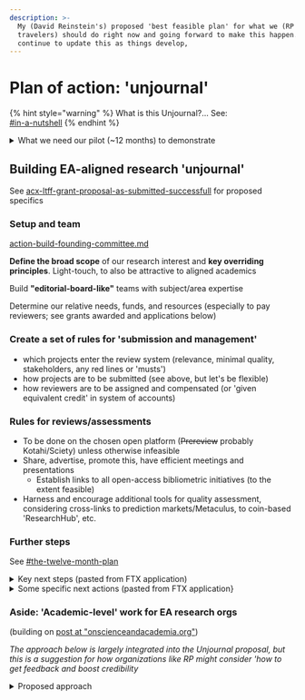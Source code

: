 ```yaml
---
description: >-
  My (David Reinstein's) proposed 'best feasible plan' for what we (RP & fellow
  travelers) should do right now and going forward to make this happen. I'll
  continue to update this as things develop,
---
```


# Plan of action: 'unjournal'

{% hint style="warning" %}
What is this Unjournal?... See:\
[#in-a-nutshell](../#in-a-nutshell "mention")
{% endhint %}

<details>

<summary>What we need our pilot (~12 months) to demonstrate</summary>

1. We actually **'do something'**
2. We can provide **credible reviews and ratings** that have value as measures of research quality comparable to (or better than) traditional journal systems
3. We identify important work that **informs global priorities**
4. We boost work in innovative and transparent/replicable formats (especially **dynamic documents**)
5. **Authors engage** with our process and find it useful
6. (As a push) Universities, grantmakers, and other arbiters assign value to Unjournal ratings \\

</details>

## Building EA-aligned research 'unjournal'

See [acx-ltff-grant-proposal-as-submitted-successfull](../grants-and-proposals/acx-ltff-grant-proposal-as-submitted-successfull/ "mention") for proposed specifics

### Setup and team

[action-build-founding-committee.md](../action-and-progress/action-build-founding-committee.md "mention")

**Define the broad scope** of our research interest and **key overriding principles**. Light-touch, to also be attractive to aligned academics

Build **"editorial-board-like"** teams with subject/area expertise

Determine our relative needs, funds, and resources (especially to pay reviewers; see grants awarded and applications below)



### Create a set of rules for 'submission and management'

* which projects enter the review system (relevance, minimal quality, stakeholders, any red lines or 'musts')
* how projects are to be submitted (see above, but let's be flexible)
* how reviewers are to be assigned and compensated (or 'given equivalent credit' in system of accounts)

### Rules for reviews/assessments

* To be done on the chosen open platform (~~Prereview~~ probably Kotahi/Sciety) unless otherwise infeasible
* Share, advertise, promote this, have efficient meetings and presentations
  * Establish links to all open-access bibliometric initiatives (to the extent feasible)
* Harness and encourage additional tools for quality assessment, considering cross-links to prediction markets/Metaculus, to coin-based 'ResearchHub', etc.

### Further steps

See [#the-twelve-month-plan](../grants-and-proposals/acx-ltff-grant-proposal-as-submitted-successfull/#the-twelve-month-plan "mention")

<details>

<summary>Key next steps (pasted from FTX application)</summary>

The key elements of the plan:

Build a ‘founding committee’ of 5-8 experienced and enthusiastic EA-aligned/adjacent researchers at EA orgs, research academics, and practitioners (e.g., draw from speakers at recent EA Global meetings).

1. Host a meeting (and shared collaboration space/document), to come to a consensus/set of practical principles
2. Post and present our consensus (coming out of this meeting) on key fora. After a brief ‘followup period’ (\~1 week), consider adjusting the above consensus plan in light of the feedback, and repost (and move forward).
3. Set up the basic platforms for posting and administering reviews and evaluations and offering curated links and categorizations of papers and projects. ~~Note: I am strongly leaning towards https://prereview.org/ as the main platform, which has indicated willingness to give us a flexible ‘experimental space~~’ Update: Kotahi/Sciety seems a more flexible solution
4. Reach out to researchers in relevant areas and organizations and ask them to 'submit' their work for 'feedback and potential positive evaluations and recognition', and for a chance at a prize. The Unjournal will _not be an exclusive outlet._ Researchers are free to also submit the same work to 'traditional journals' at any point. Their work must be publicly hosted, with a DOI. Ideally the 'whole project' is maintained and updated, with all materials, in a single location.

</details>

<details>

<summary>Some specific next actions (pasted from FTX application}</summary>

1. Post and present our consensus (coming out of this meeting) on key fora. After a brief ‘followup period’ (\~1 week), consider adjusting the above consensus plan in light of the feedback, and repost (and move forward).
2. Set up the basic platforms for posting and administering reviews and evaluations and offering curated links and categorizations of papers and projects. Note: I am strongly leaning towards https://prereview.org/ as the main platform, which has indicated willingness to give us a flexible ‘experimental space’
3. Reach out to researchers in relevant areas and organizations and ask them to 'submit' their work for 'feedback and potential positive evaluations and recognition', and for a chance at a prize. The Unjournal will _not be an exclusive outlet._ Researchers are free to also submit the same work to 'traditional journals' at any point. Their work must be publicly hosted, with a DOI. Ideally the 'whole project' is maintained and updated, with all materials, in a single location.

</details>

### Aside: 'Academic-level' work for EA research orgs

(building on [post at "onscienceandacademia.org"](https://onscienceandacademia.org/t/moving-science-beyond-closed-binary-static-journals-a-proposed-alternative-how-the-effective-altruist-and-nontraditional-nonprofit-sector-can-help-make-this-happen/1490))

_The approach below is largely integrated into the Unjournal proposal, but this is a suggestion for how organizations like RP might consider 'how to get feedback and boost credibility_

<details>

<summary>Proposed approach</summary>

1. **Host article** (or dynamic research project or 'registered report') on OSF or other place allowing time stamping & DOIs (see [my resources list in Airtable](https://airtable.com/shraTY0WcwsjJSANs) for a start)
2. Link this to [PREreview](https://prereview.org/reviews) (or similar tool) tools/sites soliciting feedback and evaluation without requiring exclusive publication rights... (again, see [Airtable list](https://airtable.com/shraTY0WcwsjJSANs))
3. **Directly solicit feedback** from EA-adjacent partners in academia and other EA-research orgs

* We need to **build our own systems** (assign ‘editors') to do this without bias and with incentives
* building standard metrics for interpreting these reviews (possibly incorporating prediction markets,
* encouraging them to leave their feedback through the PREreview or another platform.

Also: Committing to publish academic reviews or ‘share in our internal group’ for further evaluation and reassessment/benchmarking of the ‘PREreview’ type reviews above. (Perhaps taking the [FreeOurKnowledge pledge relating to this](https://github.com/FreeOurKnowledge/website/issues/40))

</details>
